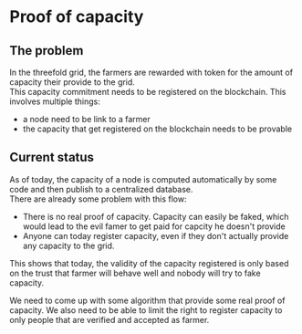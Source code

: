 # Proof of capacity

## The problem

In the threefold grid, the farmers are rewarded with token for the amount of capacity their provide to the grid.  
This capacity commitment needs to be registered on the blockchain.
This involves multiple things:

- a node need to be link to a farmer
- the capacity that get registered on the blockchain needs to be provable

## Current status

As of today, the capacity of a node is computed automatically by some code and then publish to a centralized database.  
There are already some problem with this flow:

- There is no real proof of capacity. Capacity can easily be faked, which would lead to the evil famer to get paid for capcity he doesn't provide
- Anyone can today register capacity, even if they don't actually provide any capacity to the grid.

This shows that today, the validity of the capacity registered is only based on the trust that farmer will behave well and nobody will try to fake capacity.

We need to come up with some algorithm that provide some real proof of capacity. We also need to be able to limit the right to register capacity to only people that are verified and accepted as farmer.